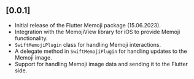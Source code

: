 ## [0.0.1]

- Initial release of the Flutter Memoji package (15.06.2023).
- Integration with the MemojiView library for iOS to provide Memoji functionality.
- `SwiftMemojiPlugin` class for handling Memoji interactions.
- A delegate method in `SwiftMemojiPlugin` for handling updates to the Memoji image.
- Support for handling Memoji image data and sending it to the Flutter side.
